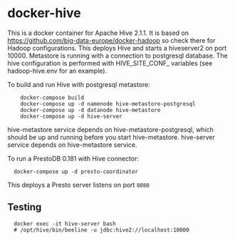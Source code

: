 # docker-hive

This is a docker container for Apache Hive 2.1.1. It is based on https://github.com/big-data-europe/docker-hadoop so check there for Hadoop configurations.
This deploys Hive and starts a hiveserver2 on port 10000. 
Metastore is running with a connection to postgresql database. 
The hive configuration is performed with HIVE_SITE_CONF_ variables (see hadoop-hive.env for an example).

To build and run Hive with postgresql metastore:
```
    docker-compose build
    docker-compose up -d namenode hive-metastore-postgresql
    docker-compose up -d datanode hive-metastore
    docker-compose up -d hive-server
```

hive-metastore service depends on hive-metastore-postgresql, which should be up and running before you start hive-metastore.
hive-server service depends on hive-metastore service.

To run a PrestoDB 0.181 with Hive connector:

```
  docker-compose up -d presto-coordinator
```

This deploys a Presto server listens on port `8080`

## Testing
```
  docker exec -it hive-server bash
  # /opt/hive/bin/beeline -u jdbc:hive2://localhost:10000
```
